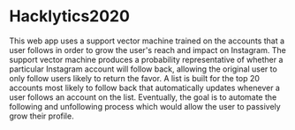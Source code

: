 # Hacklytics2020
 
This web app uses a support vector machine trained on the accounts that a user follows in order to grow the user's reach and impact on Instagram. The support vector machine produces a probability representative of whether a particular Instagram account will follow back, allowing the original user to only follow users likely to return the favor. A list is built for the top 20 accounts most likely to follow back that automatically updates whenever a user follows an account on the list. Eventually, the goal is to automate the following and unfollowing process which would allow the user to passively grow their profile.
